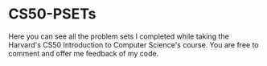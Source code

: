 # CS50-PSETs

Here you can see all the problem sets I completed while taking the Harvard's CS50 Introduction to Computer Science's course. You are free to comment and offer me feedback of my code.
